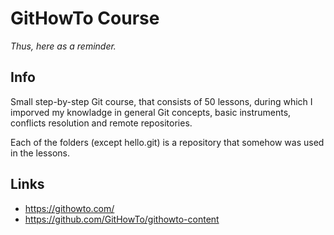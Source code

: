 # GitHowTo Course
_Thus, here as a reminder._
## Info
Small step-by-step Git course, that consists of 50 lessons, during which I imporved my knowladge in general Git concepts, basic instruments, conflicts resolution and remote repositories.

Each of the folders (except hello.git) is a repository that somehow was used in the lessons.

## Links
* https://githowto.com/
* https://github.com/GitHowTo/githowto-content
